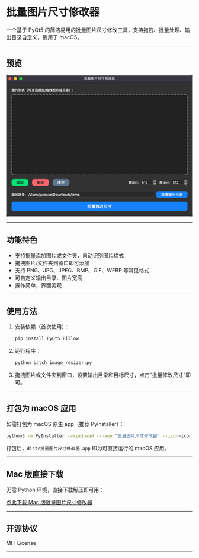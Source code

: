 # 批量图片尺寸修改器

一个基于 PyQt5 的简洁易用的批量图片尺寸修改工具，支持拖拽、批量处理、输出目录自定义，适用于 macOS。

---

## 预览

![预览](preview.jpg)

---

## 功能特色

- 支持批量添加图片或文件夹，自动识别图片格式
- 拖拽图片/文件夹到窗口即可添加
- 支持 PNG、JPG、JPEG、BMP、GIF、WEBP 等常见格式
- 可自定义输出目录、图片宽高
- 操作简单，界面美观

---

## 使用方法

1. 安装依赖（首次使用）：

   ```bash
   pip install PyQt5 Pillow
   ```

2. 运行程序：

   ```bash
   python batch_image_resizer.py
   ```

3. 拖拽图片或文件夹到窗口，设置输出目录和目标尺寸，点击“批量修改尺寸”即可。

---

## 打包为 macOS 应用

如需打包为 macOS 原生 app（推荐 PyInstaller）：

```bash
python3 -m PyInstaller --windowed --name "批量图片尺寸修改器" --icon=icon_batch_chg_imgsize.icns --clean --noconfirm batch_image_resizer.py
```

打包后，`dist/批量图片尺寸修改器.app` 即为可直接运行的 macOS 应用。

---

## Mac 版直接下载

无需 Python 环境，直接下载解压即可用：

[点此下载 Mac 版批量图片尺寸修改器](realease/mac/batch_image_resizer.zip)

---

## 开源协议

MIT License

--- 